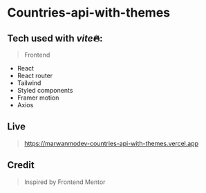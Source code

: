 # Countries-api-with-themes

## Tech used with *vite*🔥:

> Frontend

-   React
-   React router
-   Tailwind
-   Styled components
-   Framer motion
-   Axios

## Live

> https://marwanmodev-countries-api-with-themes.vercel.app

## Credit

> Inspired by Frontend Mentor